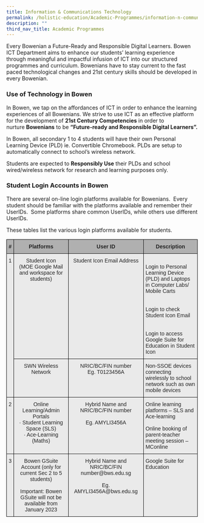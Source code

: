 ```yaml
---
title: Information & Communications Technology
permalink: /holistic-education/Academic-Programmes/information-n-communications-technology
description: ""
third_nav_title: Academic Programmes
---
```

Every Bowenian a Future-Ready and Responsible Digital Learners. Bowen ICT Department aims to enhance our students’ learning experience through meaningful and impactful infusion of ICT into our structured programmes and curriculum. Bowenians have to stay current to the fast paced technological changes and 21st century skills should be developed in every Bowenian.

### Use of Technology in Bowen

In Bowen, we tap on the affordances of ICT in order to enhance the learning experiences of all Bowenians. We strive to use ICT as an effective platform for the development of **21st Century Competencies** in order to nurture **Bowenians** to be **“Future-ready and Responsible Digital Learners”.**  

In Bowen, all secondary 1 to 4 students will have their own Personal Learning Device (PLD) ie. Convertible Chromebook. PLDs are setup to automatically connect to school’s wireless network.

Students are expected to **Responsibly Use** their PLDs and school wired/wireless network for research and learning purposes only.

### Student Login Accounts in Bowen

There are several on-line login platforms available for Bowenians.  Every student should be familiar with the platforms available and remember their UserIDs.  Some platforms share common UserIDs, while others use different UserIDs.    

These tables list the various login platforms available for students.

<style type="text/css">
.tg  {border-collapse:collapse;border-spacing:0;}
.tg td{border-color:black;border-style:solid;border-width:1px;font-family:Arial, sans-serif;font-size:14px;
  overflow:hidden;padding:10px 5px;word-break:normal;}
.tg th{border-color:black;border-style:solid;border-width:1px;font-family:Arial, sans-serif;font-size:14px;
  font-weight:normal;overflow:hidden;padding:10px 5px;word-break:normal;}
.tg .tg-y7qa{background-color:#EAEAEA;color:#222;text-align:left;vertical-align:top}
.tg .tg-ii8k{background-color:#EAEAEA;color:#222;text-align:center;vertical-align:top}
.tg .tg-pll1{background-color:#B0B0B0;color:#222;font-weight:bold;text-align:center;vertical-align:top}
</style>
<table class="tg">
<thead>
  <tr>
    <th class="tg-pll1">#</th>
    <th class="tg-pll1">Platforms</th>
    <th class="tg-pll1">User ID</th>
    <th class="tg-pll1">Description</th>
  </tr>
</thead>
<tbody>
  <tr>
    <td class="tg-ii8k" rowspan="2">1</td>
    <td class="tg-ii8k">Student Icon<br>(MOE Google Mail and workspace for students)</td>
    <td class="tg-ii8k">Student Icon Email Address<br> </td>
    <td class="tg-y7qa"><br>Login to Personal Learning Device (PLD) and Laptops in Computer Labs/ Mobile Carts<br><br><br>Login to check Student Icon Email<br><br><br>Login to access Google Suite for Education in Student Icon<br></td>
  </tr>
  <tr>
    <td class="tg-ii8k">SWN Wireless Network</td>
    <td class="tg-ii8k">NRIC/BC/FIN number<br>Eg. T0123456A<br> </td>
    <td class="tg-y7qa">Non-SSOE devices connecting wirelessly to school network such as own mobile devices</td>
  </tr>
  <tr>
    <td class="tg-ii8k">2</td>
    <td class="tg-ii8k">Online Learning/Admin Portals<br>·        Student Learning Space (SLS)<br>·        Ace-Learning (Maths)</td>
    <td class="tg-ii8k">Hybrid Name and NRIC/BC/FIN number<br> <br>Eg. AMYLI3456A</td>
    <td class="tg-y7qa">Online learning platforms – SLS and Ace-learning<br> <br>Online booking of parent-teacher meeting session – MConline</td>
  </tr>
  <tr>
    <td class="tg-ii8k">3</td>
    <td class="tg-ii8k">Bowen GSuite Account (only for current Sec 2 to 5 students)<br> <br>Important: Bowen GSuite will not be available from January 2023</td>
    <td class="tg-ii8k">Hybrid Name and NRIC/BC/FIN number@bws.edu.sg<br> <br>Eg. AMYLI3456A@bws.edu.sg</td>
    <td class="tg-y7qa">Google Suite for Education</td>
  </tr>
</tbody>
</table>